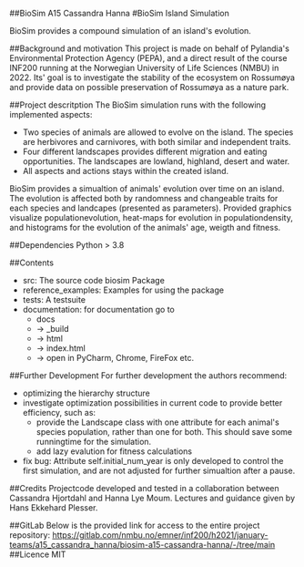 ##BioSim A15 Cassandra Hanna
#BioSim Island Simulation

BioSim provides a compound simulation of an island's evolution.

##Background and motivation
This project is made on behalf of Pylandia's Environmental Protection Agency (PEPA), 
and a direct result of the course INF200 running at the Norwegian University of Life Sciences
(NMBU) in 2022. Its' goal is to investigate the stability of the ecosystem on Rossumøya and
provide data on possible preservation of Rossumøya as a nature park.

##Project descritption
The BioSim simulation runs with the following implemented aspects:
* Two species of animals are allowed to evolve on the island. 
The species are herbivores and carnivores, with both similar and independent traits.
* Four different landscapes provides different migration and 
eating opportunities. The landscapes are lowland, highland, desert and water.
* All aspects and actions stays within the created island.

BioSim provides a simualtion of animals' evolution over time on an island.
The evolution is affected both by randomness and changeable traits for each species 
and landcapes (presented as parameters).
Provided graphics visualize populationevolution, heat-maps for evolution in populationdensity,
and histograms for the evolution of the animals' age, weigth and fitness.

##Dependencies
Python > 3.8

##Contents
* src: The source code biosim Package
* reference_examples: Examples for using the package
* tests: A testsuite
* documentation: for documentation go to
    * docs
    * -> _build
    * -> html
    * -> index.html
    * -> open in PyCharm, Chrome, FireFox etc.

##Further Development
For further development the authors recommend:
* optimizing the hierarchy structure
* investigate optimization possibilities in current code 
to provide better efficiency, such as:
  * provide the Landscape class with one attribute for each animal's species
population, rather than one for both. This should save some runningtime for the simulation.
  * add lazy evalution for fitness calculations
* fix bug: Attribute self.initial_num_year is only developed to control 
the first simulation, and are not adjusted for further simualtion after a pause.


##Credits
Projectcode developed and tested in a collaboration between Cassandra Hjortdahl and Hanna Lye Moum.
Lectures and guidance given by Hans Ekkehard Plesser.

##GitLab
Below is the provided link for access to the entire project repository:
https://gitlab.com/nmbu.no/emner/inf200/h2021/january-teams/a15_cassandra_hanna/biosim-a15-cassandra-hanna/-/tree/main
##Licence
MIT

